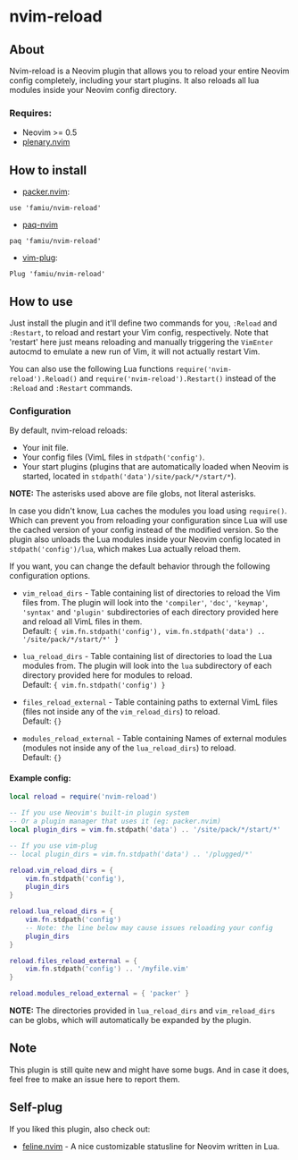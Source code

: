 # nvim-reload
## About
Nvim-reload is a Neovim plugin that allows you to reload your entire Neovim config completely, including your start plugins. It also reloads all lua modules inside your Neovim config directory.

### Requires:
* Neovim >= 0.5
* [plenary.nvim](https://github.com/nvim-lua/plenary.nvim)

## How to install
* [packer.nvim](https://github.com/wbthomason/packer.nvim/):
```
use 'famiu/nvim-reload'
```

* [paq-nvim](https://github.com/savq/paq-nvim/)
```
paq 'famiu/nvim-reload'
```

* [vim-plug](https://github.com/junegunn/vim-plug/):
```
Plug 'famiu/nvim-reload'
```

## How to use
Just install the plugin and it'll define two commands for you, `:Reload` and `:Restart`, to reload and restart your Vim config, respectively. Note that 'restart' here just means reloading and manually triggering the `VimEnter` autocmd to emulate a new run of Vim, it will not actually restart Vim.

You can also use the following Lua functions `require('nvim-reload').Reload()` and `require('nvim-reload').Restart()` instead of the `:Reload` and `:Restart` commands.

### Configuration
By default, nvim-reload reloads:
* Your init file.
* Your config files (VimL files in `stdpath('config')`. 
* Your start plugins (plugins that are automatically loaded when Neovim is started, located in `stdpath('data')/site/pack/*/start/*`).

**NOTE:** The asterisks used above are file globs, not literal asterisks.

In case you didn't know, Lua caches the modules you load using `require()`. Which can prevent you from reloading your configuration since Lua will use the cached version of your config instead of the modified version. So the plugin also unloads the Lua modules inside your Neovim config located in `stdpath('config')/lua`, which makes Lua actually reload them.

If you want, you can change the default behavior through the following configuration options.

* `vim_reload_dirs` - Table containing list of directories to reload the Vim files from. The plugin will look into the `'compiler'`, `'doc'`, `'keymap'`, `'syntax'` and `'plugin'` subdirectories of each directory provided here and reload all VimL files in them.<br>Default: `{ vim.fn.stdpath('config'), vim.fn.stdpath('data') .. '/site/pack/*/start/*' }`

* `lua_reload_dirs` - Table containing list of directories to load the Lua modules from. The plugin will look into the `lua` subdirectory of each directory provided here for modules to reload.<br>Default: `{ vim.fn.stdpath('config') }`

* `files_reload_external` - Table containing paths to external VimL files (files not inside any of the `vim_reload_dirs`) to reload.<br>Default: `{}`

* `modules_reload_external` - Table containing Names of external modules (modules not inside any of the `lua_reload_dirs`) to reload.<br>Default: `{}`

#### Example config:
```lua
local reload = require('nvim-reload')

-- If you use Neovim's built-in plugin system
-- Or a plugin manager that uses it (eg: packer.nvim)
local plugin_dirs = vim.fn.stdpath('data') .. '/site/pack/*/start/*'

-- If you use vim-plug
-- local plugin_dirs = vim.fn.stdpath('data') .. '/plugged/*'

reload.vim_reload_dirs = {
    vim.fn.stdpath('config'),
    plugin_dirs
}

reload.lua_reload_dirs = {
    vim.fn.stdpath('config')
    -- Note: the line below may cause issues reloading your config
    plugin_dirs
}

reload.files_reload_external = {
    vim.fn.stdpath('config') .. '/myfile.vim'
}

reload.modules_reload_external = { 'packer' }
```

**NOTE:** The directories provided in `lua_reload_dirs` and `vim_reload_dirs` can be globs, which will automatically be expanded by the plugin.

## Note
This plugin is still quite new and might have some bugs. And in case it does, feel free to make an issue here to report them.

## Self-plug
If you liked this plugin, also check out:
* [feline.nvim](https://github.com/famiu/feline.nvim) - A nice customizable statusline for Neovim written in Lua.
